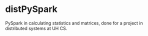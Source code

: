 # distPySpark
PySpark in calculating statistics and matrices, done for a project in distributed systems at UH CS.
